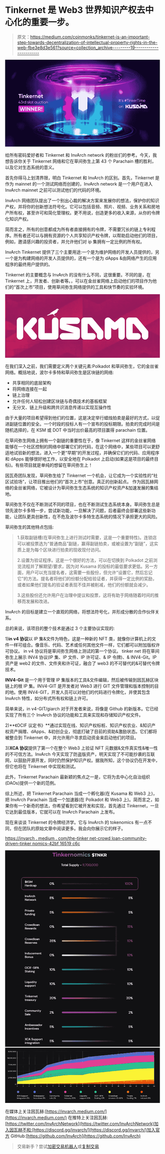 # Tinkernet 是 Web3 世界知识产权去中心化的重要一步。

> 原文：<https://medium.com/coinmonks/tinkernet-is-an-important-step-towards-decentralization-of-intellectual-property-rights-in-the-web-fbe3e8d3e561?source=collection_archive---------19----------------------->

![](img/a3094ef0387dad61913e4dde1adc1521.png)

给所有密码爱好者和 Tinkernet 和 InvArch network 的粉丝们的参考。今天，我想告诉你关于 Tinkernet 网络和它在草间弥生上第 43 个 Parachain 槽的胜利，以及它对生态系统的意义。

首先你得马上划清界限，明白 Tinkernet 和 InvArch 的区别。首先，Tinkernet 是作为 mainnet 的一个测试网络而创建的，InvArch network 是一个用户在进入 InvArch mainnet 之前可以测试他们的代码的环境。

InvArch 网络团队提出了一个别出心裁的解决方案来发展你的想法，保护你的知识产权，并将你的创新想法符号化。它可以包括音频、照片、视频、业务关系和房地产所有权，甚至许可和简化管理权。更不用说，创造更多的收入来源，从你的令牌化知识产权。

简而言之，所有的创意都成为所有者直接拥有的令牌，不需要冗长的链上专利程序。所有者还可以与拥有资源的个人共享知识产权令牌，以帮助启动他们的项目，例如，邀请感兴趣的投资者，并允许他们对 ip 集拥有一定比例的所有权。

InvArch Tinkernet 提供了三个主要用途:一个是为维护网络的开发人员提供的，另一个是为构建网络的开发人员提供的，还有一个是为 dApps &由网络产生的应用程序的最终用户提供的。

Tinkernet 的主要概念与 InvArch 的没有什么不同，这很重要。不同的是，在 Tinkernet 上，开发者、创新者等。，可以在金丝雀网络上启动他们的项目作为他们的“首次上市”项目，使用草间弥生网络提供的工具和快节奏的实验环境。

![](img/fab2ca444457351dc1826488b39b2741.png)

在我们深入之前，我们需要定义两个关键元素:Polkadot 和草间弥生，它的金丝雀网络。概括地说，波尔卡多特和草间弥生是区块链的网络:

*   共享相同的底层架构
*   将网络连接在一起
*   链上治理
*   允许任何人轻松创建区块链与奇偶技术的基板框架
*   无分叉、链上升级和跨共识消息传递以实现互操作性

由于大量的项目希望得到他们的位置，这是决定举行蜡烛拍卖是最好的方式，以促进副链位置的安全。一个时段的投标人有一个宣布的投标期限。拍卖的完成时间是随机选择的，在 KSM 或 DOT 中当时出价最高的项目赢得 parachain 位置。

在草间弥生网络上拥有一个副链的重要性在于，像 Tinkernet 这样的金丝雀网络能够在一个社区控制的网络中部署它们的代码，在这个网络中，某些项目可以更舒适地试验新的想法，进入一个更“早期”的开发过程，并确保它们的代码、应用程序和 dApps 能够很好地工作，以安全地在 Polkadot 上启动(如果这是项目的最终目标)。有些项目就是单纯的想留在草间弥生上！

因瓦奇团队发现，草间弥生给了 Tinkernet 一个机会，让它成为一个实验性的“社区试验场”，让项目推出他们的“首次上市”创意。真正的创新起点。
作为因瓦赫网络的金丝雀网络，它被设计为草间弥生生态系统的知识产权资产&加速发展的集结地。

草间弥生不仅在不断测试不同的项目，也在不断测试生态系统本身。草间弥生总是领先波尔卡多特一步，尝试新功能，一旦解决了问题，后者最终会部署这些新功能，让团队更具创新性，在不危及波尔卡多特生态系统的情况下承担更大的风险。

草间弥生的其他特点包括:

> 1.获取副链槽(在草间弥生上进行测试时需要，这是一个重要特性)。连锁店可以被投票选为“普通商品”副链，赢得副链拍卖，或被设置为“副链”，这实质上是为每个区块进行拍卖的现收现付访问。
> 
> 2.设置为验证程序。这是一个很好的方法，可以在切换到 Polkadot 之前浏览流程并了解期望/要求，因为对 Kusama 的投标的最低要求更低。另一方面，用户可以充当提名者，这需要一些股份，但允许“设置它，然后忘记它”的方法。提名者将他们的份额分配给验证者，并获得一定比例的奖励，或者如果他们提名的验证者表现不佳并被削减，他们的份额就会减少。
> 
> 3.这些股份还允许用户在治理中提议和投票，这将有助于网络随着时间的推移而发展和改进。

InvArch 的目标是建立一个直观的网络，将想法符号化，并形成分散的合作伙伴关系。

总的来说，该项目的整个技术是通过 3 个主要协议实现的:

1)**in v4 协议**以 IP 集&文件为特色，这是一种新的 NFT 类，就像你计算机上的文件一样可组合。像音乐、代码、艺术或任何其他文件一样，它们都可以附加版权许可协议。
in v4 协议将是草间弥生网络上测试的第一个协议。
tinker net 将在草间弥生上展示 INV4 协议(IP 集、IP 文件、IP 许可证、& IP 令牌)、& INV4-Git。IP 资产是 web2 的文件、文件夹和许可证，融合了 web3 的不可替代的&可替代令牌技术。

**INV4-Git** 是一个用于管理 IP 集版本的工具&文件编辑，然后被传输到因瓦赫区块链上的根 IP 集。INV4-GIT 是开发者对 Web3 进行 GIT 文件管理和版本控制的目的地。使用 INV4-GIT，开发人员可以对他们的代码进行令牌化，并使其包含 InvArch 特性，如分布式所有权和链上许可。

简单来说，in v4-GIT/giarch 对于开发者来说，将像是 Github 的新版本。它已经实现了所有三个 InvArch 协议的功能和工具来实现和存储知识产权文件。

2)**《OCIF 议定书》**通过实现在线、知识产权标桩、知识产权农业、&知识产权资产捐赠、dApps、&初创企业，彻底打破了目前的资助&激励状态。它们都将被整合到 Tinkernet 中，并允许用户寻求启动资金来启动他们的项目。

3)**XCA 协议**提供了第一个在整个 Web3 上验证 NFT 元数据&文件真实性&唯一性的不可信方法。InvArch 今天实现了防盗版资产，明天实现了不可能抄袭的互联网，以鼓励开源开发，同时仍然保护知识产权。据我所知，这个协议仍在开发中，但它也将在 Tinkernet 中实现和测试。

此外，Tinkernet Parachain 最新颖的焦点之一是，它将为去中心化自治组织(DAOs)提供一个新的范例。

综上所述，把 Tinkernet Parachain 当成一个孵化器(在 Kusama 和 Web3 上)，把 InvArch Parachain 当成一个加速器(在 Polkadot 和 Web3 上)。简而言之，如果你有一个新奇的想法，你希望看到它被开发和实现，首先通过 Tinkernet，一旦它达到最佳版本，它就可以在 InvArch Parachain 上发布。

现在来谈谈 Tinkernet 的令牌经济学。它与 InvArch 的 tokenomics 有一点不同，但在团队的原始文章中阅读更多。我会向你展示它的样子。

[https://invarch . medium . com/the-tinker net-crowd loan-community-driven-tinker nomics-42bf 16519 c6c](https://invarch.medium.com/the-tinkernet-crowdloan-community-driven-tinkernomics-42bf16519c6c)

![](img/4cd7ad768cd1a625f0ec16afc73c3425.png)![](img/47dbeb23fe616f35ee3a569c814ada3d.png)

在媒体上关注因瓦赫:[https://invarch.medium.com/](https://invarch.medium.com/)
在推特上关注因瓦赫:[https://twitter.com/InvArchNetwork](https://twitter.com/InvArchNetwork)加入因瓦赫不和:[https://discord.gg/invarch/](https://discord.gg/invarch/)加入官方 GitHub:[https://github.com/InvArch](https://github.com/InvArch)

> 交易新手？尝试[加密交易机器人](/coinmonks/crypto-trading-bot-c2ffce8acb2a)或[复制交易](/coinmonks/top-10-crypto-copy-trading-platforms-for-beginners-d0c37c7d698c)